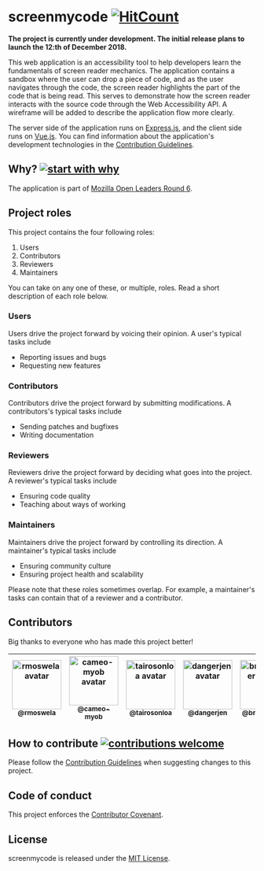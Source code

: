# screenmycode [![HitCount](http://hits.dwyl.io/JazzBrotha/screenmycode.svg)](http://hits.dwyl.io/JazzBrotha/screenmycode)

**The project is currently under development. The initial release plans to launch the 12:th of December 2018.**

This web application is an accessibility tool to help developers learn the fundamentals of screen reader mechanics. The application contains a sandbox where the user can drop a piece of code, and as the user navigates through the code, the screen reader highlights the part of the code that is being read. This serves to demonstrate how the screen reader interacts with the source code through the Web Accessibility API. A wireframe will be added to describe the application flow more clearly.

The server side of the application runs on [Express.js](https://expressjs.com/), and the client side runs on [Vue.js](https://vuejs.org/). You can find information about the application's development technologies in the [Contribution Guidelines](CONTRIBUTING.md).

## Why? [![start with why](https://img.shields.io/badge/start%20with-why%3F-brightgreen.svg?style=flat)](http://www.ted.com/talks/simon_sinek_how_great_leaders_inspire_action)
The application is part of [Mozilla Open Leaders Round 6](https://foundation.mozilla.org/en/opportunity/mozilla-open-leaders/).

## Project roles
This project contains the four following roles:

1. Users
2. Contributors
3. Reviewers
4. Maintainers

You can take on any one of these, or multiple, roles. Read a short description of each role below.

### Users
Users drive the project forward by voicing their opinion. A user's typical tasks include
* Reporting issues and bugs
* Requesting new features

### Contributors
Contributors drive the project forward by submitting modifications. A contributors's typical tasks include
* Sending patches and bugfixes
* Writing documentation

### Reviewers
Reviewers drive the project forward by deciding what goes into the project. A reviewer's typical tasks include
* Ensuring code quality
* Teaching about ways of working

### Maintainers
Maintainers drive the project forward by controlling its direction. A maintainer's typical tasks include
* Ensuring community culture
* Ensuring project health and scalability

Please note that these roles sometimes overlap. For example, a maintainer's tasks can contain that of a reviewer and a contributor.

## Contributors
Big thanks to everyone who has made this project better!

<!-- ALL-CONTRIBUTORS-LIST:START - Do not remove or modify this section -->
<!-- prettier-ignore -->
| [<img alt="rmoswela avatar" src="https://avatars2.githubusercontent.com/u/22495555?s=400&v=4" height="100px" width="100px"/><br /><sub><b>@rmoswela</b></sub>](https://github.com/rmoswela)<br /> | [<img alt="cameo-myob avatar" src="https://avatars2.githubusercontent.com/u/41880739?s=400&v=4" height="100px" width="100px"/><br /><sub><b>@cameo-myob</b></sub>](https://github.com/cameo-myob)<br /> | [<img alt="tairosonloa avatar" src="https://avatars1.githubusercontent.com/u/14878189?s=400&v=4" height="100px" width="100px"/><br /><sub><b>@tairosonloa</b></sub>](https://github.com/tairosonloa)<br /> | [<img alt="dangerjen avatar" src="https://avatars3.githubusercontent.com/u/28581128?s=400&v=4" height="100px" width="100px"/><br /><sub><b>@dangerjen</b></sub>](https://github.com/dangerjen)<br /> | [<img alt="brianabaker avatar" src="https://avatars2.githubusercontent.com/u/28078297?s=400&v=4" height="100px" width="100px"/><br /><sub><b>@brianabaker</b></sub>](https://github.com/brianabaker)<br />
| :---: | :---: | :---: | :---: | :---: |
<!-- ALL-CONTRIBUTORS-LIST:END -->


## How to contribute [![contributions welcome](https://img.shields.io/badge/contributions-welcome-brightgreen.svg?style=flat)](https://github.com/dwyl/esta/issues)
Please follow the [Contribution Guidelines](CONTRIBUTING.md) when suggesting changes to this project.

## Code of conduct
This project enforces the [Contributor Covenant](CODE_OF_CONDUCT.md).

## License
screenmycode is released under the [MIT License](LICENSE).
